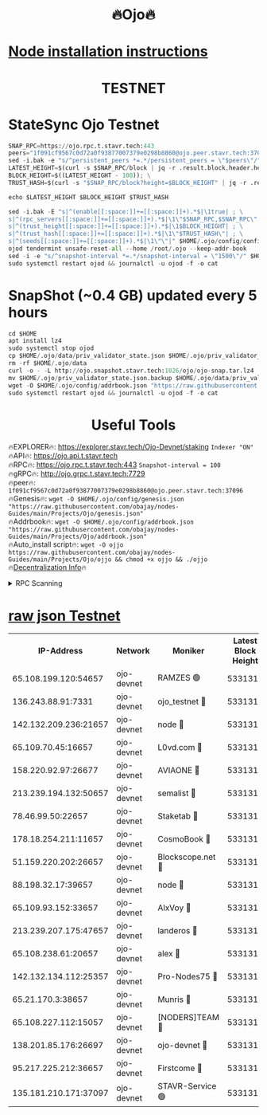 <h1 align="center"> 🔥Ojo🔥</h1>

[Node installation instructions](https://github.com/obajay/nodes-Guides/tree/main/Projects/Ojo)
=

<h1 align="center"> TESTNET</h1>

# StateSync Ojo Testnet
```python
SNAP_RPC=https://ojo.rpc.t.stavr.tech:443
peers="1f091cf9567c0d72a0f93877007379e0298b8860@ojo.peer.stavr.tech:37096"
sed -i.bak -e "s/^persistent_peers *=.*/persistent_peers = \"$peers\"/" $HOME/.ojo/config/config.toml
LATEST_HEIGHT=$(curl -s $SNAP_RPC/block | jq -r .result.block.header.height); \
BLOCK_HEIGHT=$((LATEST_HEIGHT - 100)); \
TRUST_HASH=$(curl -s "$SNAP_RPC/block?height=$BLOCK_HEIGHT" | jq -r .result.block_id.hash)

echo $LATEST_HEIGHT $BLOCK_HEIGHT $TRUST_HASH

sed -i.bak -E "s|^(enable[[:space:]]+=[[:space:]]+).*$|\1true| ; \
s|^(rpc_servers[[:space:]]+=[[:space:]]+).*$|\1\"$SNAP_RPC,$SNAP_RPC\"| ; \
s|^(trust_height[[:space:]]+=[[:space:]]+).*$|\1$BLOCK_HEIGHT| ; \
s|^(trust_hash[[:space:]]+=[[:space:]]+).*$|\1\"$TRUST_HASH\"| ; \
s|^(seeds[[:space:]]+=[[:space:]]+).*$|\1\"\"|" $HOME/.ojo/config/config.toml
ojod tendermint unsafe-reset-all --home /root/.ojo --keep-addr-book
sed -i -e "s/^snapshot-interval *=.*/snapshot-interval = \"1500\"/" $HOME/.ojo/config/app.toml
sudo systemctl restart ojod && journalctl -u ojod -f -o cat
```
# SnapShot (~0.4 GB) updated every 5 hours
```python
cd $HOME
apt install lz4
sudo systemctl stop ojod
cp $HOME/.ojo/data/priv_validator_state.json $HOME/.ojo/priv_validator_state.json.backup
rm -rf $HOME/.ojo/data
curl -o - -L http://ojo.snapshot.stavr.tech:1026/ojo/ojo-snap.tar.lz4 | lz4 -c -d - | tar -x -C $HOME/.ojo --strip-components 2
mv $HOME/.ojo/priv_validator_state.json.backup $HOME/.ojo/data/priv_validator_state.json
wget -O $HOME/.ojo/config/addrbook.json "https://raw.githubusercontent.com/obajay/nodes-Guides/main/Projects/Ojo/addrbook.json"
sudo systemctl restart ojod && journalctl -u ojod -f -o cat
```
 <h1 align="center"> Useful Tools</h1>

🔥EXPLORER🔥:        https://explorer.stavr.tech/Ojo-Devnet/staking        `Indexer "ON"` \
🔥API🔥:                     https://ojo.api.t.stavr.tech \
🔥RPC🔥:                    https://ojo.rpc.t.stavr.tech:443              `Snapshot-interval = 100` \
🔥gRPC🔥:                  http://ojo.grpc.t.stavr.tech:7729 \
🔥peer🔥:                   `1f091cf9567c0d72a0f93877007379e0298b8860@ojo.peer.stavr.tech:37096` \
🔥Genesis🔥:    ```wget -O $HOME/.ojo/config/genesis.json "https://raw.githubusercontent.com/obajay/nodes-Guides/main/Projects/Ojo/genesis.json"``` \
🔥Addrbook🔥:    ```wget -O $HOME/.ojo/config/addrbook.json "https://raw.githubusercontent.com/obajay/nodes-Guides/main/Projects/Ojo/addrbook.json"``` \
🔥Auto_install script🔥: ```wget -O ojjo https://raw.githubusercontent.com/obajay/nodes-Guides/main/Projects/Ojo/ojjo && chmod +x ojjo && ./ojjo``` \
🔥[Decentralization Info](https://github.com/obajay/StateSync-snapshots/tree/main/Projects/Ojo/Decentralization)🔥



<details>
<summary>RPC Scanning</summary>

<h2 align="center"> We scan nodes in real time every 4 hours. And we provide the final result of RPC endpoints.
We cannot influence the operation of these nodes in any way. </h2>


```python
If Voting Power is higher than 0 --> then the Node is a validator of the network and may be subject to attack and be a potential threat to the chain.
```
```python
We marked such validators with a red symbol
```

</details>

[raw json Testnet](https://rpc-check.ojot.stavr.tech/ojot/rpc-ojot-result.json)
=


<table><tr><th>IP-Address</th><th>Network</th><th>Moniker</th><th>Latest Block Height</th><th>Earliest Block Height</th><th>Catching Up</th><th>Tx Index</th><th>Voting Power</th><th>Scan Time</th></tr><tr><td>65.108.199.120:54657</td><td>ojo-devnet</td><td>RAMZES 🟢</td><td>5331313</td><td>306156</td><td>False</td><td>on</td><td>0</td><td>2024-02-07T20:51:50.796559510UTC</td></tr><tr><td>136.243.88.91:7331</td><td>ojo-devnet</td><td>ojo_testnet 🔴</td><td>5331314</td><td>308845</td><td>False</td><td>on</td><td>1000</td><td>2024-02-07T20:51:57.057895276UTC</td></tr><tr><td>142.132.209.236:21657</td><td>ojo-devnet</td><td>node 🔴</td><td>5331317</td><td>350001</td><td>False</td><td>on</td><td>1999</td><td>2024-02-07T20:52:12.685811548UTC</td></tr><tr><td>65.109.70.45:16657</td><td>ojo-devnet</td><td>L0vd.com 🔴</td><td>5331318</td><td>695918</td><td>False</td><td>off</td><td>998</td><td>2024-02-07T20:52:20.809104023UTC</td></tr><tr><td>158.220.92.97:26677</td><td>ojo-devnet</td><td>AVIAONE 🔴</td><td>5331316</td><td>2754001</td><td>False</td><td>on</td><td>19926</td><td>2024-02-07T20:52:07.697881579UTC</td></tr><tr><td>213.239.194.132:50657</td><td>ojo-devnet</td><td>semalist 🔴</td><td>5331313</td><td>3223522</td><td>False</td><td>on</td><td>21037</td><td>2024-02-07T20:51:51.061072031UTC</td></tr><tr><td>78.46.99.50:22657</td><td>ojo-devnet</td><td>Staketab 🔴</td><td>5331318</td><td>4254801</td><td>False</td><td>on</td><td>1276</td><td>2024-02-07T20:52:21.042852589UTC</td></tr><tr><td>178.18.254.211:11657</td><td>ojo-devnet</td><td>CosmoBook 🔴</td><td>5331317</td><td>4392001</td><td>False</td><td>off</td><td>1047</td><td>2024-02-07T20:52:15.073225101UTC</td></tr><tr><td>51.159.220.202:26657</td><td>ojo-devnet</td><td>Blockscope.net 🔴</td><td>5331313</td><td>4425001</td><td>False</td><td>on</td><td>1852</td><td>2024-02-07T20:51:50.111492923UTC</td></tr><tr><td>88.198.32.17:39657</td><td>ojo-devnet</td><td>node 🔴</td><td>5331318</td><td>4710001</td><td>False</td><td>on</td><td>93597</td><td>2024-02-07T20:52:17.358568959UTC</td></tr><tr><td>65.109.93.152:33657</td><td>ojo-devnet</td><td>AlxVoy 🔴</td><td>5331317</td><td>4943001</td><td>False</td><td>on</td><td>4491415</td><td>2024-02-07T20:52:12.406680433UTC</td></tr><tr><td>213.239.207.175:47657</td><td>ojo-devnet</td><td>landeros 🔴</td><td>5331316</td><td>4967924</td><td>False</td><td>off</td><td>11083</td><td>2024-02-07T20:52:07.968258548UTC</td></tr><tr><td>65.108.238.61:20657</td><td>ojo-devnet</td><td>alex 🔴</td><td>5331313</td><td>5131001</td><td>False</td><td>on</td><td>11359</td><td>2024-02-07T20:51:50.450281264UTC</td></tr><tr><td>142.132.134.112:25357</td><td>ojo-devnet</td><td>Pro-Nodes75 🔴</td><td>5331313</td><td>5231313</td><td>False</td><td>on</td><td>24651</td><td>2024-02-07T20:51:54.009999889UTC</td></tr><tr><td>65.21.170.3:38657</td><td>ojo-devnet</td><td>Munris 🔴</td><td>5331314</td><td>5231314</td><td>False</td><td>off</td><td>20123</td><td>2024-02-07T20:51:56.397371683UTC</td></tr><tr><td>65.108.227.112:15057</td><td>ojo-devnet</td><td>[NODERS]TEAM 🔴</td><td>5331318</td><td>5231318</td><td>False</td><td>off</td><td>9999</td><td>2024-02-07T20:52:20.060143504UTC</td></tr><tr><td>138.201.85.176:26697</td><td>ojo-devnet</td><td>ojo-devnet 🔴</td><td>5331318</td><td>5231318</td><td>False</td><td>on</td><td>1000024000</td><td>2024-02-07T20:52:20.373179286UTC</td></tr><tr><td>95.217.225.212:36657</td><td>ojo-devnet</td><td>Firstcome 🔴</td><td>5331314</td><td>5251946</td><td>False</td><td>on</td><td>13566</td><td>2024-02-07T20:51:56.766068557UTC</td></tr><tr><td>135.181.210.171:37097</td><td>ojo-devnet</td><td>STAVR-Service 🟢</td><td>5331313</td><td>5330701</td><td>False</td><td>on</td><td>0</td><td>2024-02-07T20:51:51.729772799UTC</td></tr></table>
